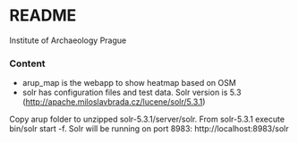 # README #

Institute of Archaeology Prague

### Content ###

* arup_map is the webapp to show heatmap based on OSM
* solr has configuration files and test data. Solr version is 5.3 (http://apache.miloslavbrada.cz/lucene/solr/5.3.1)

 Copy arup folder to unzipped solr-5.3.1/server/solr. 
 From solr-5.3.1 execute bin/solr start -f. Solr will be running on port 8983: http://localhost:8983/solr  